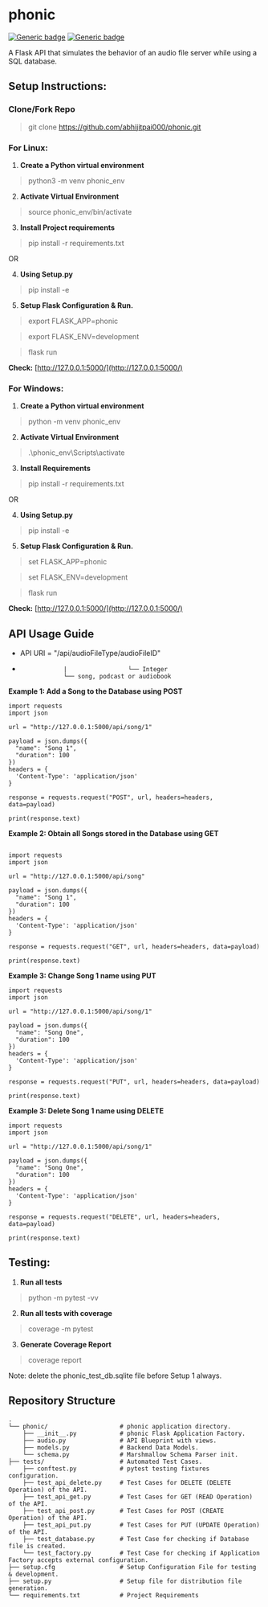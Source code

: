 # phonic
[![Generic badge](https://img.shields.io/badge/Python-3.7.9-<COLOR>.svg)](https://shields.io/) 
[![Generic badge](https://img.shields.io/badge/TestCoverage-96percent-<COLOR>.svg)](https://shields.io/)

A Flask API that simulates the behavior of an audio file server while using a SQL database.

## Setup Instructions: 

### Clone/Fork Repo
> git clone https://github.com/abhijitpai000/phonic.git

### For Linux:
1. **Create a Python virtual environment**
> python3 -m venv phonic_env

2. **Activate Virtual Environment**
> source phonic_env/bin/activate

3. **Install Project requirements**
> pip install -r requirements.txt

OR

4. **Using Setup.py**
> pip install -e

5. **Setup Flask Configuration & Run.**

> export FLASK_APP=phonic

> export FLASK_ENV=development

> flask run

**Check:** [http://127.0.0.1:5000/](http://127.0.0.1:5000/)


### For Windows:
1. **Create a Python virtual environment**
> python -m venv phonic_env

2. **Activate Virtual Environment**
> .\phonic_env\Scripts\activate

3. **Install Requirements**
> pip install -r requirements.txt

OR

4. **Using Setup.py**
> pip install -e

5. **Setup Flask Configuration & Run.**
> set FLASK_APP=phonic

> set FLASK_ENV=development

> flask run

**Check:** [http://127.0.0.1:5000/](http://127.0.0.1:5000/)

## API Usage Guide
* API URI = "/api/audioFileType/audioFileID"
*                 |                 └── Integer
                  └── song, podcast or audiobook

**Example 1: Add a Song to the Database using POST**

```
import requests
import json

url = "http://127.0.0.1:5000/api/song/1"

payload = json.dumps({
  "name": "Song 1",
  "duration": 100
})
headers = {
  'Content-Type': 'application/json'
}

response = requests.request("POST", url, headers=headers, data=payload)

print(response.text)
```

**Example 2: Obtain all Songs stored in the Database using GET**
```

import requests
import json

url = "http://127.0.0.1:5000/api/song"

payload = json.dumps({
  "name": "Song 1",
  "duration": 100
})
headers = {
  'Content-Type': 'application/json'
}

response = requests.request("GET", url, headers=headers, data=payload)

print(response.text)
```

**Example 3: Change Song 1 name using PUT**
```
import requests
import json

url = "http://127.0.0.1:5000/api/song/1"

payload = json.dumps({
  "name": "Song One",
  "duration": 100
})
headers = {
  'Content-Type': 'application/json'
}

response = requests.request("PUT", url, headers=headers, data=payload)

print(response.text)
```

**Example 3: Delete Song 1 name using DELETE**
```
import requests
import json

url = "http://127.0.0.1:5000/api/song/1"

payload = json.dumps({
  "name": "Song One",
  "duration": 100
})
headers = {
  'Content-Type': 'application/json'
}

response = requests.request("DELETE", url, headers=headers, data=payload)

print(response.text)

```

## Testing:

1. **Run all tests**

> python -m pytest -vv

2. **Run all tests with coverage**

> coverage -m pytest

3. **Generate Coverage Report**
> coverage report

Note: delete the phonic_test_db.sqlite file before Setup 1 always.

## Repository Structure
    .
    └── phonic/                    # phonic application directory.
        ├── __init__.py            # phonic Flask Application Factory.
        ├── audio.py               # API Blueprint with views.
        ├── models.py              # Backend Data Models.
        └── schema.py              # Marshmallow Schema Parser init.
    ├── tests/                     # Automated Test Cases.
        ├── conftest.py            # pytest testing fixtures configuration.
        ├── test_api_delete.py     # Test Cases for DELETE (DELETE Operation) of the API.
        ├── test_api_get.py        # Test Cases for GET (READ Operation) of the API.
        ├── test_api_post.py       # Test Cases for POST (CREATE Operation) of the API.
        ├── test_api_put.py        # Test Cases for PUT (UPDATE Operation) of the API.
        ├── test_database.py       # Test Case for checking if Database file is created.
        └── test_factory.py        # Test Case for checking if Application Factory accepts external configuration.
    ├── setup.cfg                  # Setup Configuration File for testing & development.   
    ├── setup.py                   # Setup file for distribution file generation.
    └── requirements.txt           # Project Requirements
